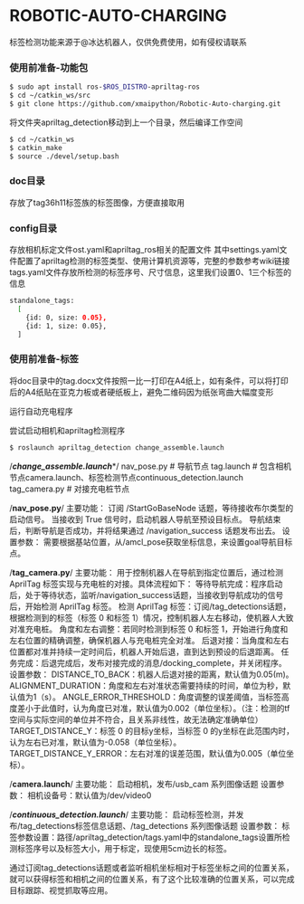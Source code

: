 # ROBOTIC-AUTO-CHARGING

标签检测功能来源于@冰达机器人，仅供免费使用，如有侵权请联系

### 使用前准备-功能包
```sh
$ sudo apt install ros-$ROS_DISTRO-apriltag-ros
$ cd ~/catkin_ws/src
$ git clone https://github.com/xmaipython/Robotic-Auto-charging.git
```
将文件夹apriltag_detection移动到上一个目录，然后编译工作空间
```sh
$ cd ~/catkin_ws
$ catkin_make
$ source ./devel/setup.bash
```

### doc目录
存放了tag36h11标签族的标签图像，方便直接取用
### config目录
存放相机标定文件ost.yaml和apriltag_ros相关的配置文件
其中settings.yaml文件配置了apriltag检测的标签类型、使用计算机资源等，完整的参数参考wiki链接
tags.yaml文件存放所检测的标签序号、尺寸信息，这里我们设置0、1三个标签的信息
```sh
standalone_tags:
  [
    {id: 0, size: 0.05},
    {id: 1, size: 0.05},
  ]
```
### 使用前准备-标签
将doc目录中的tag.docx文件按照一比一打印在A4纸上，如有条件，可以将打印后的A4纸贴在亚克力板或者硬纸板上，避免二维码因为纸张弯曲大幅度变形

运行自动充电程序

尝试启动相机和apriltag检测程序

```sh
$ roslaunch apriltag_detection change_assemble.launch
```

/***************change_assemble.launch****************/
nav_pose.py      # 导航节点
tag.launch        # 包含相机节点camera.launch、标签检测节点continuous_detection.launch
tag_camera.py  # 对接充电桩节点

/**********************nav_pose.py**********************/
主要功能：
	订阅 /StartGoBaseNode 话题，等待接收布尔类型的启动信号。
	当接收到 True 信号时，启动机器人导航至预设目标点。
	导航结束后，判断导航是否成功，并将结果通过 /navigation_success 话题发布出去。
设置参数：
	需要根据基站位置，从/amcl_pose获取坐标信息，来设置goal导航目标点。

/********************tag_camera.py********************/
主要功能：
	用于控制机器人在导航到指定位置后，通过检测 AprilTag 标签实现与充电桩的对接。具体流程如下：
	等待导航完成：程序启动后，处于等待状态，监听/navigation_success话题，当接收到导航成功的信号后，开始检测 AprilTag 标签。
	检测 AprilTag 标签：订阅/tag_detections话题，根据检测到的标签（标签 0 和标签 1）情况，控制机器人左右移动，使机器人大致对准充电桩。
	角度和左右调整：若同时检测到标签 0 和标签 1，开始进行角度和左右位置的精确调整，确保机器人与充电桩完全对准。
	后退对接：当角度和左右位置都对准并持续一定时间后，机器人开始后退，直到达到预设的后退距离。
	任务完成：后退完成后，发布对接完成的消息/docking_complete，并关闭程序。
设置参数：
	DISTANCE_TO_BACK：机器人后退对接的距离，默认值为0.05(m)。
	ALIGNMENT_DURATION：角度和左右对准状态需要持续的时间，单位为秒，默认值为1（s）。
	ANGLE_ERROR_THRESHOLD：角度调整的误差阈值，当标签高度差小于此值时，认为角度已对准，默认值为0.002（单位坐标）。（注：检测的tf空间与实际空间的单位并不符合，且关系非线性，故无法确定准确单位）
	TARGET_DISTANCE_Y：标签 0 的目标y坐标，当标签 0 的y坐标在此范围内时，认为左右已对准，默认值为-0.058（单位坐标）。
	TARGET_DISTANCE_Y_ERROR：左右对准的误差范围，默认值为0.005（单位坐标）。

/********************camera.launch********************/
主要功能：
	启动相机，发布/usb_cam 系列图像话题
设置参数：
	相机设备号：默认值为/dev/video0

/*************continuous_detection.launch*************/
主要功能：
	启动标签检测，并发布/tag_detections标签信息话题、/tag_detections 系列图像话题
设置参数：
	标签参数设置：路径/apriltag_detection/tags.yaml中的standalone_tags设置所检测标签序号以及标签大小，用于标定，现使用5cm边长的标签。

通过订阅tag_detections话题或者监听相机坐标相对于标签坐标之间的位置关系，就可以获得标签和相机之间的位置关系，有了这个比较准确的位置关系，可以完成目标跟踪、视觉抓取等应用。